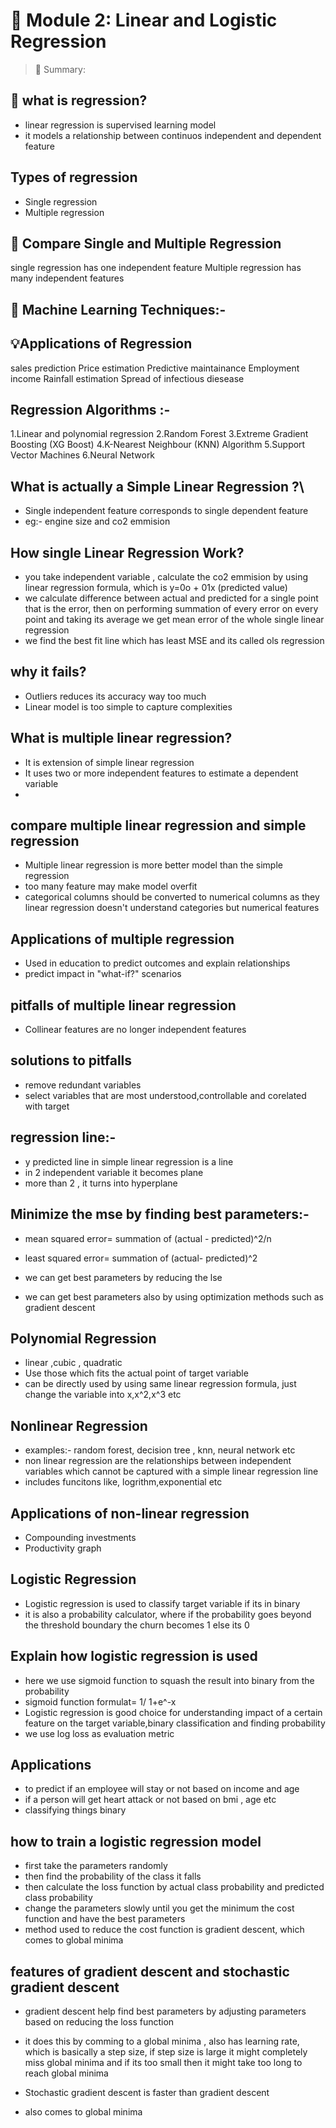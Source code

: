 # 📘 Module 2: Linear and Logistic Regression

> 🧠 Summary:  


## 🧩 what is regression?
- linear regression is supervised learning model
- it models a relationship between continuos independent and dependent feature
  
## Types of regression
- Single regression  
- Multiple regression 

## 🧠 Compare Single and Multiple Regression
single regression has one independent feature
Multiple regression has many independent features

## 🧠 Machine Learning Techniques:-


## 💡Applications of Regression
sales prediction
Price estimation
Predictive maintainance
Employment income
Rainfall estimation
Spread of infectious diesease


## Regression Algorithms :-
1.Linear and polynomial regression
2.Random Forest
3.Extreme Gradient Boosting (XG Boost)
4.K-Nearest Neighbour (KNN) Algorithm
5.Support Vector Machines
6.Neural Network

## What is actually a Simple Linear Regression ?\
- Single independent feature corresponds to single dependent feature
- eg:- engine size and co2 emmision

## How single Linear Regression Work?
- you take independent variable , calculate the co2 emmision by using linear regression formula, which is y=0o + 01x (predicted value)
- we calculate difference between actual and predicted for a single point that is the error, then on performing summation of every error on every point and taking its average we get mean error of the whole single linear regression
- we find the best fit line which has least MSE and its called ols regression
  
## why it fails?
- Outliers reduces its accuracy way too much
- Linear model is too simple to capture complexities

## What is multiple linear regression?
- It is extension of simple linear regression
- It uses two or more independent features to estimate a dependent variable
- 

## compare multiple linear regression and simple regression
  - Multiple linear regression is more better model than the simple regression
  - too many feature may make model overfit
  - categorical columns should be converted to numerical columns as they linear regression doesn't understand categories but numerical features
  
## Applications of multiple regression
- Used in education to predict outcomes and explain relationships
- predict impact in "what-if?" scenarios


## pitfalls of multiple linear regression
- Collinear features are no longer independent features

## solutions to pitfalls
- remove redundant variables
- select variables that are most understood,controllable and corelated with target

## regression line:-
- y predicted line in simple linear regression is a line
- in 2 independent variable it becomes plane
- more than 2 , it turns into hyperplane

## Minimize the mse by finding best parameters:-
- mean squared error= summation of (actual - predicted)^2/n
- least squared error= summation of (actual- predicted)^2

- we can get best parameters by reducing the lse 
- we can get best parameters also by using optimization methods such as gradient descent

## Polynomial Regression
- linear ,cubic , quadratic
- Use those which fits the actual point of target variable
- can be directly used by using same linear regression formula, just change the variable into x,x^2,x^3 etc

## Nonlinear Regression
- examples:- random forest, decision tree , knn, neural network etc
-  non linear regression are the relationships between independent variables which cannot be captured with a simple linear regression line
-  includes funcitons like, logrithm,exponential etc

## Applications of non-linear regression
- Compounding investments
- Productivity graph

## Logistic Regression 
- Logistic regression is used to classify target variable if its in binary
- it is also a probability calculator, where if the probability goes beyond the threshold boundary the churn becomes 1 else its 0
## Explain how logistic regression is used
- here we use sigmoid function to squash the result into binary from the probability
- sigmoid function formulat= 1/ 1+e^-x
- Logistic regression is good choice for understanding impact of a certain feature on the target variable,binary classification and finding probability
- we use log loss as evaluation metric

## Applications
- to predict if an employee will stay or not based on income and age
- if a person will get heart attack or not based on bmi , age etc
- classifying things binary

## how to train a logistic regression model
- first take the parameters randomly
- then find the probability of the class it falls
- then calculate the loss function by actual class probability and predicted class probability
- change the parameters slowly until you get the minimum the cost function and have the best parameters
- method used to reduce the cost function is gradient descent, which comes to global minima  

## features of gradient descent and stochastic gradient descent
- gradient descent help find best parameters by adjusting parameters based on reducing the loss function
- it does this by comming to a global minima , also has learning rate, which is basically a step size, if step size is large it might completely miss global minima and if its too small then it might take too long to reach global minima

- Stochastic gradient descent is faster than gradient descent 
- also comes to global minima

##

